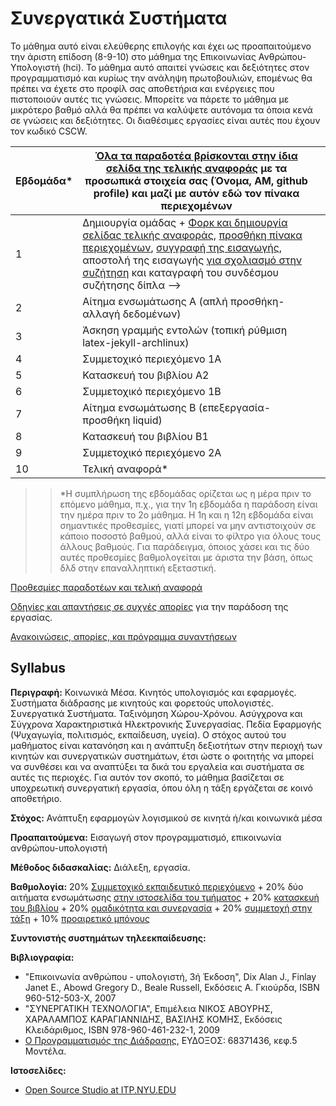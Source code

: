 # Συνεργατικά Συστήματα

Το μάθημα αυτό είναι ελεύθερης επιλογής και έχει ως προαπαιτούμενο την άριστη επίδοση (8-9-10) στο μάθημα της Επικοινωνίας Ανθρώπου-Υπολογιστή (hci). Το μάθημα αυτό απαιτεί γνώσεις και δεξιότητες στον προγραμματισμό και κυρίως την ανάληψη πρωτοβουλιών, επομένως θα πρέπει να έχετε στο προφίλ σας αποθετήρια και ενέργειες που πιστοποιούν αυτές τις γνώσεις. Μπορείτε να πάρετε το μάθημα με μικρότερο βαθμό αλλά θα πρέπει να καλύψετε αυτόνομα τα όποια κενά σε γνώσεις και δεξιότητες. Οι διαθέσιμες εργασίες είναι αυτές που έχουν τον κωδικό CSCW.

| Εβδομάδα* | [Όλα τα παραδοτέα βρίσκονται στην ίδια σελίδα της τελικής αναφοράς](https://courses-ionio.github.io/help/deliverables/) με τα προσωπικά στοιχεία σας (Όνομα, ΑΜ, github profile) και μαζί με αυτόν εδώ τον πίνακα περιεχομένων | |
| --- | --- | --- |
| 1 | Δημιουργία ομάδας + [Φορκ και δημιουργία σελίδας τελικής αναφοράς](https://courses-ionio.github.io/help/guide/), [προσθήκη πίνακα περιεχομένων](https://raw.githubusercontent.com/courses-ionio/sw/master/README.md), [συγγραφή της εισαγωγής](https://courses-ionio.github.io/help/intro/), αποστολή της εισαγωγής [για σχολιασμό στην συζήτηση](https://github.com/courses-ionio/help/discussions/categories/show-and-tell) και καταγραφή του συνδέσμου συζήτησης δίπλα --> | |
| 2 | Αίτημα ενσωμάτωσης Α (απλή προσθήκη-αλλαγή δεδομένων) | |
| 3 | Άσκηση γραμμής εντολών (τοπική ρύθμιση latex-jekyll-archlinux) | |
| 4 | Συμμετοχικό περιεχόμενο 1A | |
| 5 | Κατασκευή του βιβλίου Α2 | |
| 6 | Συμμετοχικό περιεχόμενο 1B | |
| 7 | Αίτημα ενσωμάτωσης Β (επεξεργασία-προσθήκη liquid) | |
| 8 | Κατασκευή του βιβλίου B1 | |
| 9 | Συμμετοχικό περιεχόμενο 2A | |
| 10 | Τελική αναφορά* | |

>> *Η συμπλήρωση της εβδομάδας ορίζεται ως η μέρα πριν το επόμενο μάθημα, π.χ., για την 1η εβδομάδα η παράδοση είναι την ημέρα πριν το 2ο μάθημα. Η 1η και η 12η εβδομάδα είναι σημαντικές προθεσμίες, γιατί μπορεί να μην αντιστοιχούν σε κάποιο ποσοστό βαθμού, αλλά είναι το φίλτρο για όλους τους άλλους βαθμούς. Για παράδειγμα, όποιος χάσει και τις δύο αυτές προθεσμίες βαθμολογείται με άριστα την βάση, όπως δλδ στην επαναλληπτική εξεταστική.

[Προθεσμίες παραδοτέων και τελική αναφορά](https://courses-ionio.github.io/help/deliverables/)

[Οδηγίες και απαντήσεις σε συχνές απορίες](https://courses-ionio.github.io/help/) για την παράδοση της εργασίας.

[Ανακοινώσεις, απορίες, και πρόγραμμα συναντήσεων](https://github.com/courses-ionio/cscw/issues)

## Syllabus

**Περιγραφή:** Κοινωνικά Μέσα. Κινητός υπολογισμός και εφαρμογές. Συστήματα διάδρασης με κινητούς και φορετούς υπολογιστές. Συνεργατικά Συστήματα. Ταξινόμηση Χώρου-Χρόνου. Ασύγχρονα και Σύγχρονα Χαρακτηριστικά Ηλεκτρονικής Συνεργασίας. Πεδία Εφαρμογής (Ψυχαγωγία, πολιτισμός, εκπαίδευση, υγεία). Ο στόχος αυτού του μαθήματος είναι κατανόηση και η ανάπτυξη δεξιοτήτων στην περιοχή των κινητών και συνεργατικών συστημάτων, έτσι ώστε ο φοιτητής να μπορεί να συνθέσει και να αναπτύξει τα δικά του εργαλεία και συστήματα σε αυτές τις περιοχές. Για αυτόν τον σκοπό, το μάθημα βασίζεται σε υποχρεωτική συνεργατική εργασία, όπου όλη η τάξη εργάζεται σε κοινό αποθετήριο.

**Στόχος:** Ανάπτυξη εφαρμογών λογισμικού σε κινητά ή/και κοινωνικά μέσα

**Προαπαιτούμενα:** Εισαγωγή στον προγραμματισμό, επικοινωνία ανθρώπου-υπολογιστή

**Μέθοδος διδασκαλίας:** Διάλεξη, εργασία.

**Βαθμολογία:** 20% [Συμμετοχικό εκπαιδευτικό περιεχόμενο](https://courses-ionio.github.io/help/social/) + 20% δύο αιτήματα ενσωμάτωσης [στην ιστοσελίδα του τμήματος](https://github.com/ioniodi/sitegr/) + 20% [κατασκευή του βιβλίου](https://courses-ionio.github.io/help/book) + 20% [ομαδικότητα και συνεργασία](https://courses-ionio.github.io/help/teamwork/) + 20% [συμμετοχή στην τάξη](https://courses-ionio.github.io/help/classroom/) + 10% [προαιρετικό μπόνους](https://courses-ionio.github.io/help/bonus/)

**Συντονιστής συστημάτων τηλεεκπαίδευσης:** 

**Βιβλιογραφία:** 

* "Επικοινωνία ανθρώπου - υπολογιστή, 3ή Έκδοση", Dix Alan J., Finlay Janet E., Abowd Gregory D., Beale Russell, Εκδόσεις Α. Γκιούρδα, ISBN 960-512-503-X, 2007 
* "ΣΥΝΕΡΓΑΤΙΚΗ ΤΕΧΝΟΛΟΓΙΑ", Επιμέλεια ΝΙΚΟΣ ΑΒΟΥΡΗΣ, ΧΑΡΑΛΑΜΠΟΣ ΚΑΡΑΓΙΑΝΝΙΔΗΣ, ΒΑΣΙΛΗΣ ΚΟΜΗΣ, Εκδόσεις Κλειδάριθμος, ISBN 978-960-461-232-1, 2009
* [Ο Προγραμματισμός της Διάδρασης](https://pibook.epidro.me), ΕΥΔΟΞΟΣ: 68371436, κεφ.5 Μοντέλα.

**Ιστοσελίδες:**

* [Open Source Studio at ITP.NYU.EDU](https://github.com/Open-Source-Studio-at-ITP/Syllabus)
